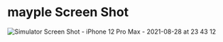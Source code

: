# mayple Screen Shot

![Simulator Screen Shot - iPhone 12 Pro Max - 2021-08-28 at 23 43 12](https://user-images.githubusercontent.com/63652477/131221846-44d29cb9-9ee8-4b0d-9994-5a7a5802d453.png)


